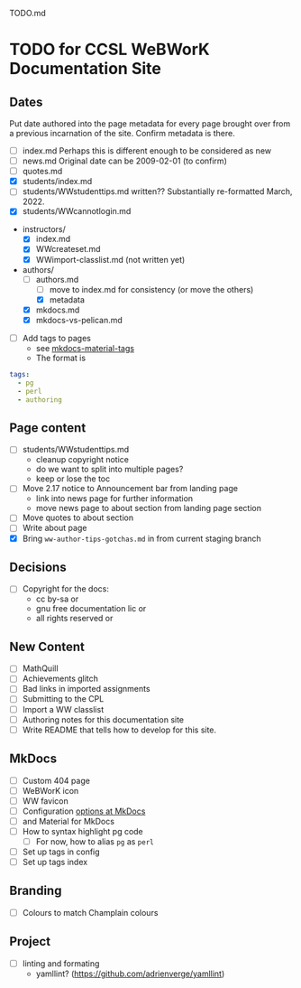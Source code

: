 TODO.md

# TODO for CCSL WeBWorK Documentation Site

## Dates

Put date authored into the page metadata
for every page brought over from a previous incarnation of the site.
Confirm metadata is there.

- [ ] index.md Perhaps this is different enough to be considered as new
- [ ] news.md  Original date can be 2009-02-01 (to confirm)
- [ ] quotes.md
- [x] students/index.md
- [ ] students/WWstudenttips.md written??  Substantially re-formatted March, 2022.
- [x] students/WWcannotlogin.md
- instructors/
    - [x] index.md
    - [x] WWcreateset.md
    - [x] WWimport-classlist.md (not written yet)
- authors/
    - [ ] authors.md
        - [ ] move to index.md for consistency (or move the others)
        - [x] metadata
    - [x] mkdocs.md
    - [x] mkdocs-vs-pelican.md
- [ ] Add tags to pages
    - see [mkdocs-material-tags](https://squidfunk.github.io/mkdocs-material/setup/setting-up-tags/)
    - The format is  
``` yaml
tags:
  - pg
  - perl
  - authoring
```

## Page content

- [ ] students/WWstudenttips.md  
    * cleanup copyright notice  
    * do we want to split into multiple pages?
    * keep or lose the toc
- [ ] Move 2.17 notice to Announcement bar from landing page
    * link into news page for further information
    * move news page to about section from landing page section
- [ ] Move quotes to about section
- [ ] Write about page
- [x] Bring `ww-author-tips-gotchas.md` in from current staging branch

## Decisions

- [ ] Copyright for the docs:
    * cc by-sa or
    * gnu free documentation lic or
    * all rights reserved or
    
## New Content

- [ ] MathQuill
- [ ] Achievements glitch
- [ ] Bad links in imported assignments
- [ ] Submitting to the CPL
- [ ] Import a WW classlist
- [ ] Authoring notes for this documentation site
- [ ] Write README that tells how to develop for this site.

## MkDocs

- [ ] Custom 404 page
- [ ] WeBWorK icon
- [ ] WW favicon
- [ ] Configuration [options at MkDocs](https://www.mkdocs.org/user-guide/configuration/)
- [ ] and Material for MkDocs
- [ ] How to syntax highlight pg code
    - [ ] For now, how to alias `pg` as `perl`
- [ ] Set up tags in config
- [ ] Set up tags index

## Branding

- [ ] Colours to match Champlain colours

## Project

- [ ] linting and formating
    * yamllint? (https://github.com/adrienverge/yamllint)
    